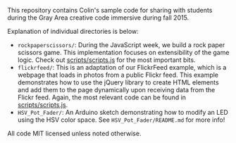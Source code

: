 This repository contains Colin's sample code for sharing with students during the Gray Area creative code immersive during fall 2015.

Explanation of individual directories is below:

* `rockpaperscissors/`: During the JavaScript week, we build a rock paper scissors game.  This implementation focuses on extensibility of the game logic.  Check out [scripts/scripts.js](https://github.com/colinsullivan/creative_code_immersive_fall_2015/blob/master/rockpaperscissors/scripts/scripts.js) for the most important bits.
* `flickrfeed/`: This is an adaptation of our FlickrFeed example, which is a webpage that loads in photos from a public Flickr feed.  This example demonstrates how to use the jQuery library to create HTML elements and add them to the page dynamically upon receiving data from the Flickr feed.  Again, the most relevant code can be found in [scripts/scripts.js](https://github.com/colinsullivan/creative_code_immersive_fall_2015/blob/master/flickrfeed/scripts/scripts.js).
* `HSV_Pot_Fader/`: An Arduino sketch demonstrating how to modify an LED using the HSV color space.  See `HSV_Pot_Fader/README.md` for more info!

All code MIT licensed unless noted otherwise.
